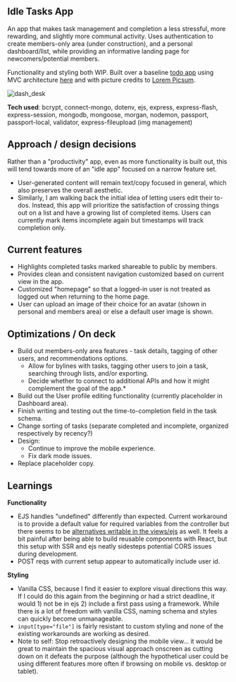 ## Idle Tasks App

An app that makes task management and completion a less stressful, more rewarding, and slightly more communal activity. 
Uses authentication to create members-only area (under construction), and a personal dashboard/list, while providing an informative landing page for newcomers/potential members. 

Functionality and styling both WIP. Built over a baseline [todo app](https://github.com/100devs/todo-mvc-auth-local) using MVC architecture [here](https://github.com/100devs/todo-mvc-auth-local) and with picture credits to [Lorem Picsum](https://picsum.photos/).

![dash_desk](https://user-images.githubusercontent.com/102257735/188546247-e73aa2ee-c279-42f7-bb8d-8143bd3d0d88.jpg)

**Tech used**:
bcrypt, connect-mongo, dotenv, ejs, express, express-flash, express-session, mongodb, mongoose, morgan, nodemon, passport, passport-local, validator, express-fileupload (img management)

## Approach / design decisions
Rather than a "productivity" app, even as more functionality is built out, this will tend towards more of an "idle app" focused on a narrow feature set.
  - User-generated content will remain text/copy focused in general, which also preserves the overall aesthetic.
- Similarly, I am walking back the initial idea of letting users edit their to-dos. Instead, this app will prioritize the satisfaction of crossing things out on a list and have a growing list of completed items. Users can currently mark items incomplete again but timestamps will track completion only. 

## Current features
- Highlights completed tasks marked shareable to public by members.
- Provides clean and consistent navigation customized based on current view in the app.
- Customized "homepage" so that a logged-in user is not treated as logged out when returning to the home page.
- User can upload an image of their choice for an avatar (shown in personal and members area) or else a default user image is shown.

## Optimizations / On deck
- Build out members-only area features - task details, tagging of other users, and recommendations options.
   - Allow for bylines with tasks, tagging other users to join a task, searching through lists, and/or exporting.
   - Decide whether to connect to additional APIs and how it might complement the goal of the app.*
- Build out the User profile editing functionality (currently placeholder in Dashboard area).
- Finish writing and testing out the time-to-completion field in the task schema. 
- Change sorting of tasks (separate completed and incomplete, organized respectively by recency?)
- Design:
   - Continue to improve the mobile experience.
   - Fix dark mode issues.
- Replace placeholder copy. 

## Learnings
**Functionality**
- EJS handles "undefined" differently than expected. Current workaround is to provide a default value for required variables from the controller but there seems to be [alternatives writable in the views/ejs](https://stackoverflow.com/questions/7289916/how-would-you-check-for-undefined-property-in-ejs-for-node-js) as well. It feels a bit painful after being able to build reusable components with React, but this setup with SSR and ejs neatly sidesteps potential CORS issues during development.
- POST reqs with current setup appear to automatically include user id.

**Styling**
- Vanilla CSS, because I find it easier to explore visual directions this way. If I could do this again from the beginning or had a strict deadline, it would 1) not be in ejs 2) include a first pass using a framework. While there is a lot of freedom with vanilla CSS, naming schema and styles can quickly become unmanageable.
- `input[type="file"]` is fairly resistant to custom styling and none of the existing workarounds are working as desired.
- Note to self: Stop retroactively designing the mobile view... it would be great to maintain the spacious visual approach onscreen as cutting down on it defeats the purpose (although the hypothetical user could be using different features more often if browsing on mobile vs. desktop or tablet).
